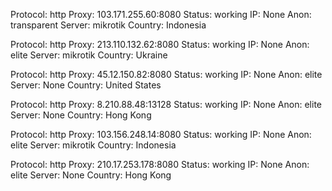 Protocol: http
Proxy: 103.171.255.60:8080
Status: working
IP: None
Anon: transparent
Server: mikrotik
Country: Indonesia

Protocol: http
Proxy: 213.110.132.62:8080
Status: working
IP: None
Anon: elite
Server: mikrotik
Country: Ukraine

Protocol: http
Proxy: 45.12.150.82:8080
Status: working
IP: None
Anon: elite
Server: None
Country: United States

Protocol: http
Proxy: 8.210.88.48:13128
Status: working
IP: None
Anon: elite
Server: None
Country: Hong Kong

Protocol: http
Proxy: 103.156.248.14:8080
Status: working
IP: None
Anon: elite
Server: mikrotik
Country: Indonesia

Protocol: http
Proxy: 210.17.253.178:8080
Status: working
IP: None
Anon: elite
Server: None
Country: Hong Kong

